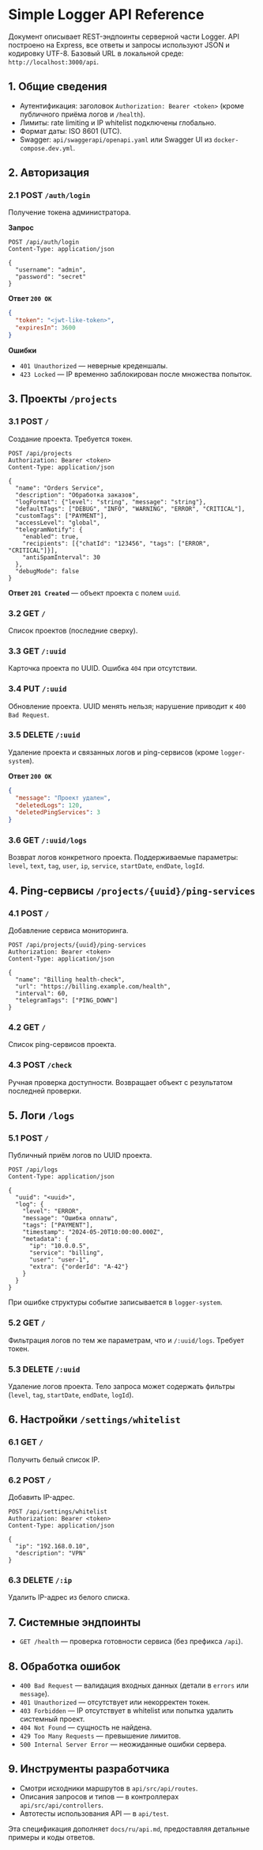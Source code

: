 # Simple Logger API Reference

Документ описывает REST-эндпоинты серверной части Logger. API построено на Express, все ответы и запросы используют JSON и кодировку UTF-8. Базовый URL в локальной среде: `http://localhost:3000/api`.

## 1. Общие сведения

- Аутентификация: заголовок `Authorization: Bearer <token>` (кроме публичного приёма логов и `/health`).
- Лимиты: rate limiting и IP whitelist подключены глобально.
- Формат даты: ISO 8601 (UTC).
- Swagger: `api/swaggerapi/openapi.yaml` или Swagger UI из `docker-compose.dev.yml`.

## 2. Авторизация

### 2.1 POST `/auth/login`

Получение токена администратора.

**Запрос**
```http
POST /api/auth/login
Content-Type: application/json

{
  "username": "admin",
  "password": "secret"
}
```

**Ответ `200 OK`**
```json
{
  "token": "<jwt-like-token>",
  "expiresIn": 3600
}
```

**Ошибки**
- `401 Unauthorized` — неверные креденшалы.
- `423 Locked` — IP временно заблокирован после множества попыток.

## 3. Проекты `/projects`

### 3.1 POST `/`
Создание проекта. Требуется токен.

```http
POST /api/projects
Authorization: Bearer <token>
Content-Type: application/json

{
  "name": "Orders Service",
  "description": "Обработка заказов",
  "logFormat": {"level": "string", "message": "string"},
  "defaultTags": ["DEBUG", "INFO", "WARNING", "ERROR", "CRITICAL"],
  "customTags": ["PAYMENT"],
  "accessLevel": "global",
  "telegramNotify": {
    "enabled": true,
    "recipients": [{"chatId": "123456", "tags": ["ERROR", "CRITICAL"]}],
    "antiSpamInterval": 30
  },
  "debugMode": false
}
```

**Ответ `201 Created`** — объект проекта с полем `uuid`.

### 3.2 GET `/`
Список проектов (последние сверху).

### 3.3 GET `/:uuid`
Карточка проекта по UUID. Ошибка `404` при отсутствии.

### 3.4 PUT `/:uuid`
Обновление проекта. UUID менять нельзя; нарушение приводит к `400 Bad Request`.

### 3.5 DELETE `/:uuid`
Удаление проекта и связанных логов и ping-сервисов (кроме `logger-system`).

**Ответ `200 OK`**
```json
{
  "message": "Проект удален",
  "deletedLogs": 120,
  "deletedPingServices": 3
}
```

### 3.6 GET `/:uuid/logs`
Возврат логов конкретного проекта. Поддерживаемые параметры: `level`, `text`, `tag`, `user`, `ip`, `service`, `startDate`, `endDate`, `logId`.

## 4. Ping-сервисы `/projects/{uuid}/ping-services`

### 4.1 POST `/`
Добавление сервиса мониторинга.

```http
POST /api/projects/{uuid}/ping-services
Authorization: Bearer <token>
Content-Type: application/json

{
  "name": "Billing health-check",
  "url": "https://billing.example.com/health",
  "interval": 60,
  "telegramTags": ["PING_DOWN"]
}
```

### 4.2 GET `/`
Список ping-сервисов проекта.

### 4.3 POST `/check`
Ручная проверка доступности. Возвращает объект с результатом последней проверки.

## 5. Логи `/logs`

### 5.1 POST `/`
Публичный приём логов по UUID проекта.

```http
POST /api/logs
Content-Type: application/json

{
  "uuid": "<uuid>",
  "log": {
    "level": "ERROR",
    "message": "Ошибка оплаты",
    "tags": ["PAYMENT"],
    "timestamp": "2024-05-20T10:00:00.000Z",
    "metadata": {
      "ip": "10.0.0.5",
      "service": "billing",
      "user": "user-1",
      "extra": {"orderId": "A-42"}
    }
  }
}
```

При ошибке структуры событие записывается в `logger-system`.

### 5.2 GET `/`
Фильтрация логов по тем же параметрам, что и `/:uuid/logs`. Требует токен.

### 5.3 DELETE `/:uuid`
Удаление логов проекта. Тело запроса может содержать фильтры (`level`, `tag`, `startDate`, `endDate`, `logId`).

## 6. Настройки `/settings/whitelist`

### 6.1 GET `/`
Получить белый список IP.

### 6.2 POST `/`
Добавить IP-адрес.

```http
POST /api/settings/whitelist
Authorization: Bearer <token>
Content-Type: application/json

{
  "ip": "192.168.0.10",
  "description": "VPN"
}
```

### 6.3 DELETE `/:ip`
Удалить IP-адрес из белого списка.

## 7. Системные эндпоинты

- `GET /health` — проверка готовности сервиса (без префикса `/api`).

## 8. Обработка ошибок

- `400 Bad Request` — валидация входных данных (детали в `errors` или `message`).
- `401 Unauthorized` — отсутствует или некорректен токен.
- `403 Forbidden` — IP отсутствует в whitelist или попытка удалить системный проект.
- `404 Not Found` — сущность не найдена.
- `429 Too Many Requests` — превышение лимитов.
- `500 Internal Server Error` — неожиданные ошибки сервера.

## 9. Инструменты разработчика

- Смотри исходники маршрутов в `api/src/api/routes`.
- Описания запросов и типов — в контроллерах `api/src/api/controllers`.
- Автотесты использования API — в `api/test`.

Эта спецификация дополняет `docs/ru/api.md`, предоставляя детальные примеры и коды ответов.
